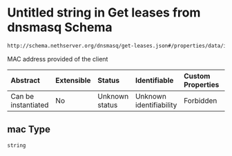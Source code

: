 # Untitled string in Get leases from dnsmasq Schema

```txt
http://schema.nethserver.org/dnsmasq/get-leases.json#/properties/data/items/properties/mac
```

MAC address provided of the client

| Abstract            | Extensible | Status         | Identifiable            | Custom Properties | Additional Properties | Access Restrictions | Defined In                                                          |
| :------------------ | :--------- | :------------- | :---------------------- | :---------------- | :-------------------- | :------------------ | :------------------------------------------------------------------ |
| Can be instantiated | No         | Unknown status | Unknown identifiability | Forbidden         | Allowed               | none                | [get-leases.json\*](dnsmasq/get-leases.json "open original schema") |

## mac Type

`string`
